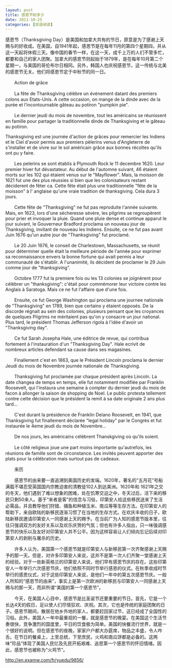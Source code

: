 ```yaml
---
layout: post
title: 感恩节知多少
date: 2011-10-25
categories: [双语阅读]  
---
```


感恩节（Thanksgiving Day）是美国和加拿大共有的节日，原意是为了感谢上天赐与的好收成。在美国，自1941年起，感恩节是在每年11月的第四个星期四，并从这一天起将休假三天。像中国的春节一样，在这一天，成千上万的人们不管多忙，都要和自己的家人团聚。加拿大的感恩节则起始于1879年，是在每年10月第二个星期一，与美国的哥伦布尔日相同。另外，韩国人也庆祝感恩节，这一传统与北美的感恩节无关。他们将感恩节定于中秋节的同一日。

　　Action de grâce

　　La fête de Thanksgiving célèbre un événement datant des premiers colons aux Etats-Unis. A cette occasion, on mange de la dinde avec de la purée et l’incontournable gâteau au potiron "pumpkin pie".

　　Le dernier jeudi du mois de novembre, tout les américains se réunissent en famille pour partager la traditionnelle dinde de Thanksgiving et le gâteau au potiron.

Thanksgiving est une journée d'action de grâces pour remercier les Indiens et le Ciel d'avoir permis aux premiers pèlerins venus d'Angleterre de s'installer et de vivre sur le sol américain grâce aux bonnes récoltes qu'ils ont pu y faire.

　　Les pelerins se sont établis à Plymouth Rock le 11 decembre 1620. Leur premier hiver fut dévastateur. Au début de l'automne suivant, 46 étaient morts sur les 102 qui étaient venus sur le "Mayflower". Mais, la moisson de 1621 fut une des plus réussies si bien que les colonisateurs restant déciderent de fêter ca. Cette fête était plus une traditionnelle "fête de la moisson" à l' anglaise qu'une vraie tradition de thanksgiving. Cela dura 3 jours.

　　Cette fête de "Thanksgiving" ne fut pas reproduite l'année suivante. Mais, en 1623, lors d'une sécheresse sévère, les pilgrims se regroupèrent pour prier et invoquer la pluie. Quand une pluie dense et continue apparut le jour suivant, le Gouverneur Bradford proclama un nouveau jour de Thanksgiving, invitant de nouveau les Indiens. Ensuite, ce ne fut pas avant Juin 1676 qu'un autre jour de "Thanksgiving" fut proclamé.

　　Le 20 Juin 1676, le conseil de Charlestown, Massachusetts, se réunit pour déterminer quelle était la meilleure période de l'année pour exprimer sa reconnaissance envers la bonne fortune qui avait permis a leur communauté de s'établir. A l'unanimité, ils décident de proclamer le 29 Juin comme jour de "thanksgiving".

　　Octobre 1777 fut la premiere fois ou les 13 colonies se joignèrent pour célèbrer un "thanksgiving": c'était pour commémorer leur victoire contre les Anglais à Saratoga. Mais ce ne fut l'affaire que d'une fois.

　　Ensuite, ce fut George Washington qui proclama une journee nationale de "Thanksgiving" en 1789, bien que certains y étaient opposés. De la discorde régnait au sein des colonies, plusieurs pensant que les croyances de quelques Pilgrims ne méritaient pas qu'on y consacre un jour national. Plus tard, le président Thomas Jefferson rigola à l'idée d'avoir un "Thanksgiving day".

　　Ce fut Sarah Josepha Hale, une éditrice de revue, qui contribua fortement à l'instauration d'un "Thanksgiving Day". Hale ecrivit de nombreux articles defendant sa cause dans ses magasines.

　　Finallement c'est en 1863, que le Président Lincoln proclama le dernier Jeudi du mois de Novembre journée nationale de Thanksgiving.

　　Thanksgiving fut proclamée par chaque président après Lincoln. La date changea de temps en temps, elle fut notamment modifiée par Franklin Roosevelt, qui l'instaura une semaine à compter du dernier jeudi du mois de facon à allonger la saison de shopping de Noel. Le public protesta tellement contre cette décision que le président la remit à sa date originale 2 ans plus tard...

　　C'est durant la présidence de Franklin Delano Roosevelt, en 1941, que Thanksgiving fut finallement déclarée "legal holiday" par le Congrès et fut instaurée le 4eme jeudi du mois de Novembre...

　　De nos jours, les américains célèbrent Thanskgiving où qu'ils soient.

　　Le côté religieux joue une part moins importante qu'autrefois, les réunions de famille sont de circonstance. Les invités peuvent apporter des plats pour la célébration mais surtout pas de cadeaux.

　　来历

　　感恩节的由来要一直追溯到美国历史的发端。1620年，著名的“五月花”号船满载不堪忍受英国国内宗教迫害的清教徒102人到达美洲。1620年和 1621年之交的冬天，他们遇到了难以想象的困难，处在饥寒交迫之中，冬天过后，活下来的移民只剩50来人。基于“来者是客”的信念与习俗，印第安人给这些移民送来了生活必需品，并且教导他们狩猎、捕鱼和种植玉米、南瓜等等生存方法。在印第安人的帮助下，来自欧陆的新移民逐渐习惯了在当地的生存方式。在欢庆丰收的日子，欧陆新移民邀请印第安人一同感谢上天的赐予。在当前广为人知的感恩节版本里，往往只强调双方的友好关系以及欢乐庆贺的气氛；但也有许多人指出，只一味强调感恩节的快乐以及友好对印第安人并不公平。因为这样容易让人们倾向忘记后续对印第安人的剥削与屠杀的历史。

　　许多人认为，美国第一个感恩节就是印第安人与新移民第一次齐聚感谢上天赐予的那一天。但是，对许多印第安人来说，这并不是第一次人们齐聚一堂感谢上天的经验。对于一些新英格兰的印第安人来说，他们早有感恩节庆的存在。这些印第安人一年举行六次感恩节庆，他们依照不同时节举行感恩的仪式。在秋季收成时节举行的感恩仪式，对于这些印第安人来说，是他们一年中的第五次感恩节庆。一般人所知的“感恩节的由来”，事实上是第一次欧洲的新移民与印第安人一同感谢上天赐与的那一天，而非所谓“美国的第一个感恩节”。

　　今天，在美国人心目中，感恩节是比圣诞节还要重要的节日。首先，它是一个长达4天的假日，足以使人们尽情狂欢、庆祝。其次，它也是传统的家庭团聚的日子。感恩节期间，散居在他乡外地的家人，都要赶回家过节，这已经成了全国性的习俗。此外，美国人一年中最重视的一餐，就是感恩节的晚宴。在美国这个生活节奏很快，竞争激烈的国度里，平日的饮食极为简单。美国的快餐流行世界，就是一个很好的说明。但在感恩节的夜晚，家家户户都大办筵席，物品之丰盛，令人咋舌。在节日的餐桌上，上至总统，下至庶民，火鸡和南瓜饼都是必备的。这两味“珍品”体现了美国人民忆及先民开拓艰难、追思第一个感恩节的怀旧情绪。因此，感恩节也被称为“火鸡节”。

http://en.examw.com/fr/yuedu/9856/
